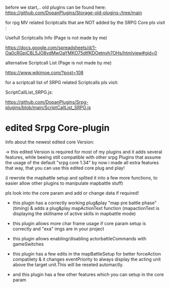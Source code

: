 before we start,..
old plugins can be found here:
https://github.com/DopanPlugins/Storage-old-plugins-/tree/main

for rpg MV related Scriptcalls that are NOT added by the SRPG Core pls visit :

Usefull Scriptcalls Info 
(Page is not made by me)

https://docs.google.com/spreadsheets/d/1-Oa0cRGpjC8L5JO8vdMwOaYMKO75dtfKDOetnvh7OHs/htmlview#gid=0

alternative Scriptcall List
(Page is not made by me)

https://www.wikimoe.com/?post=108

for a scriptcall list of SRPG related Scriptcalls pls visit:

ScriptCallList_SRPG.js:

https://github.com/DopanPlugins/Srpg-plugins/blob/main/ScriptCallList_SRPG.js



# edited Srpg Core-plugin

Info about the newest edited core Version:

-> this edited Version is required for most of my plugins and it adds several features,
while beeing still compatible with other srpg Plugins that assume the usage of the default "srpg core 1.34"
by now i made all extra features that way, that you can use this edited core plug and play!

(i rewrote the mapbattle setup and splited it into a few more functions,
to easier allow other plugins to manipulate mapbattle stuff)

pls look into the core param and add or change data if required!

- this plugin has a correctly working plug&play "map pre battle phase"(timing) & adds a plug&play mapActionText function
(mapactionText is displaying the skillname of active skills in mapbattle mode)

- this plugin allows more char frame usage if core param setup is correctly and "exa" imgs are in your project

- this plugin allows enabling/disabling actorbattleCommands with gameSwitches

- this plugin has a few edits in the mapBattleSetup for better forceAction compatilety & it changes eventPriority to always display the acting unit above the target unit.This will be reseted automactly.

- and this plugin has a few other features which you can setup in the core param
